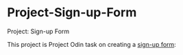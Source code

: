 # Project-Sign-up-Form
Project: Sign-up Form

This project is Project Odin  task on creating a <a href="https://www.theodinproject.com/lessons/node-path-intermediate-html-and-css-sign-up-form" target="_blank">sign-up form</a>: 